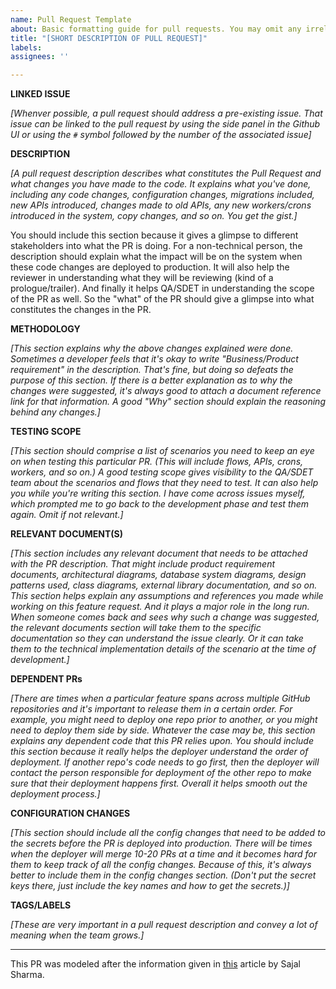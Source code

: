 ```yaml
---
name: Pull Request Template
about: Basic formatting guide for pull requests. You may omit any irrelevant fields.
title: "[SHORT DESCRIPTION OF PULL REQUEST]"
labels: 
assignees: ''

---
```


**LINKED ISSUE**

_[Whenver possible, a pull request should address a pre-existing issue. 
That issue can be linked to the pull request by using the side panel in the Github UI or 
using the `#` symbol followed by the number of the associated issue]_

**DESCRIPTION**

_[A pull request description describes what constitutes the Pull Request and what changes you have made to the code.
It explains what you've done, including any code changes, configuration changes, migrations included, new APIs introduced, 
changes made to old APIs, any new workers/crons introduced in the system, copy changes, and so on. You get the gist.]_

You should include this section because it gives a glimpse to different stakeholders into what the PR is doing.
For a non-technical person, the description should explain what the impact will be on the system when these code changes are deployed to production.
It will also help the reviewer in understanding what they will be reviewing (kind of a prologue/trailer).
And finally it helps QA/SDET in understanding the scope of the PR as well.
So the "what" of the PR should give a glimpse into what constitutes the changes in the PR.

**METHODOLOGY**

_[This section explains why the above changes explained were done.
Sometimes a developer feels that it's okay to write "Business/Product requirement" in the description. That's fine, but doing so defeats the purpose of this section.
If there is a better explanation as to why the changes were suggested, it's always good to attach a document reference link for that information.
A good "Why" section should explain the reasoning behind any changes.]_

**TESTING SCOPE**

_[This section should comprise a list of scenarios you need to keep an eye on when testing this particular PR. 
(This will include flows, APIs, crons, workers, and so on.)
A good testing scope gives visibility to the QA/SDET team about the scenarios and flows that they need to test.
It can also help you while you're writing this section. I have come across issues myself, which prompted me to go back to the development phase and test them again.
Omit if not relevant.]_

**RELEVANT DOCUMENT(S)**

_[This section includes any relevant document that needs to be attached with the PR description.
That might include product requirement documents, architectural diagrams, database system diagrams, design patterns used, class diagrams, 
external library documentation, and so on.
This section helps explain any assumptions and references you made while working on this feature request. And it plays a major role in the long run.
When someone comes back and sees why such a change was suggested, 
the relevant documents section will take them to the specific documentation so they can understand the issue clearly. 
Or it can take them to the technical implementation details of the scenario at the time of development.]_

**DEPENDENT PRs**

_[There are times when a particular feature spans across multiple GitHub repositories and it's important to release them in a certain order.
For example, you might need to deploy one repo prior to another, or you might need to deploy them side by side.
Whatever the case may be, this section explains any dependent code that this PR relies upon.
You should include this section because it really helps the deployer understand the order of deployment.
If another repo's code needs to go first, then the deployer will contact the person responsible for deployment of the other repo to make sure that their 
deployment happens first. Overall it helps smooth out the deployment process.]_

**CONFIGURATION CHANGES**

_[This section should include all the config changes that need to be added to the secrets before the PR is deployed into production.
There will be times when the deployer will merge 10-20 PRs at a time and it becomes hard for them to keep track of all the config changes.
Because of this, it's always better to include them in the config changes section. 
(Don't put the secret keys there, just include the key names and how to get the secrets.)]_

**TAGS/LABELS**

_[These are very important in a pull request description and convey a lot of meaning when the team grows.]_

---

This PR was modeled after the information given in [this](https://www.freecodecamp.org/news/how-to-write-a-pull-request-description/) article by Sajal Sharma.
